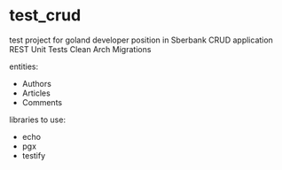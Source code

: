 # test_crud
test project for goland developer position in Sberbank 
CRUD application
REST
Unit Tests
Clean Arch
Migrations

entities:
- Authors
- Articles
- Comments

libraries to use:
- echo
- pgx
- testify

